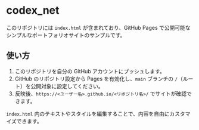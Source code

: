 # codex_net

このリポジトリには `index.html` が含まれており、GitHub Pages で公開可能なシンプルなポートフォリオサイトのサンプルです。

## 使い方

1. このリポジトリを自分の GitHub アカウントにプッシュします。
2. GitHub のリポジトリ設定から Pages を有効化し、`main` ブランチの `/`（ルート）を公開対象に設定してください。
3. 反映後、`https://<ユーザー名>.github.io/<リポジトリ名>/` でサイトが確認できます。

`index.html` 内のテキストやスタイルを編集することで、内容を自由にカスタマイズできます。
